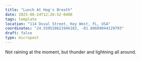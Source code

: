 ```yaml
---
title: "Lunch At Hog's Breath"
date: 2025-06-24T12:26:52-0400
tags: template
location: "114 Duval Street, Key West, FL, USA"
coordinates: "24.559528621946182, -81.80609044129793"
draft: false
type: micropost
---
```

Not raining at the moment, but thunder and lightning all around.
